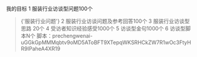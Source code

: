 我的目标
1 服装行业访谈型问题100个 

>{'服装行业问题'}
2 服装行业访谈问题及参考回答100个
3 服装行业访谈型思路 20个
4 受访者知识经验感受1000个
5 访谈型金句1000个
6 访谈型脚本N个     脚本：prechengwenai-uGGkGpMMMqbtv9oMD5AToBFT9XTepqWKSRHCkZW7R1wOc3FtyHR9IPaheA4XR19


